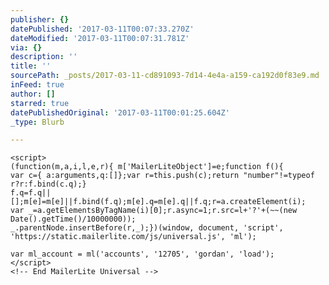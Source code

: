 ```yaml
---
publisher: {}
datePublished: '2017-03-11T00:07:33.270Z'
dateModified: '2017-03-11T00:07:31.781Z'
via: {}
description: ''
title: ''
sourcePath: _posts/2017-03-11-cd891093-7d14-4e4a-a159-ca192d0f83e9.md
inFeed: true
author: []
starred: true
datePublishedOriginal: '2017-03-11T00:01:25.604Z'
_type: Blurb

---
```

<!-- MailerLite Universal -->
    <script>
    (function(m,a,i,l,e,r){ m['MailerLiteObject']=e;function f(){ 
    var c={ a:arguments,q:[]};var r=this.push(c);return "number"!=typeof r?r:f.bind(c.q);}
    f.q=f.q||[];m[e]=m[e]||f.bind(f.q);m[e].q=m[e].q||f.q;r=a.createElement(i);
    var _=a.getElementsByTagName(i)[0];r.async=1;r.src=l+'?'+(~~(new Date().getTime()/10000000));
    _.parentNode.insertBefore(r,_);})(window, document, 'script', 'https://static.mailerlite.com/js/universal.js', 'ml');
    
    var ml_account = ml('accounts', '12705', 'gordan', 'load');
    </script>
    <!-- End MailerLite Universal -->